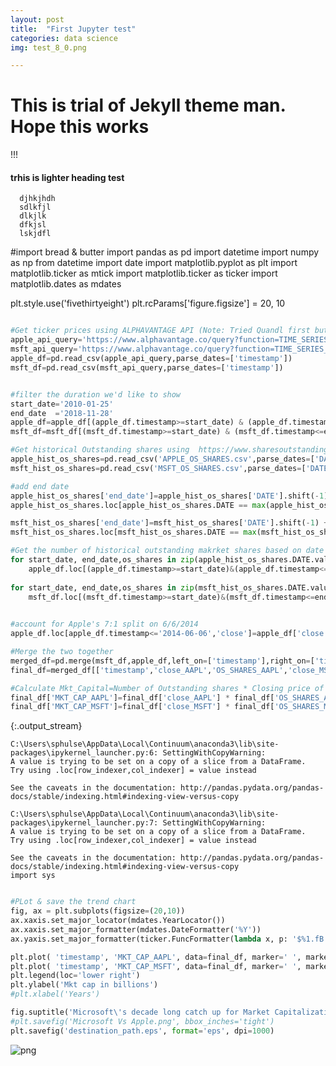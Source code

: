 ```yaml
---
layout: post
title:  "First Jupyter test"
categories: data science
img: test_8_0.png

---
```



# This is trial of Jekyll theme man. Hope this works
!!!

#### trhis is lighter heading test

      djhkjhdh
      sdlkfjl
      dlkjlk
      dfkjsl
      lskjdfl
      

#import bread & butter
import pandas as pd
import datetime
import numpy as np
from datetime import date
import matplotlib.pyplot as plt
import matplotlib.ticker as mtick
import matplotlib.ticker as ticker
import matplotlib.dates as mdates


plt.style.use('fivethirtyeight')
plt.rcParams['figure.figsize'] = 20, 10







  <div class="input_area" markdown="1">
  
```python

#Get ticker prices using ALPHAVANTAGE API (Note: Tried Quandl first but they haven't updated their data since 03/27/2018. See here for details https://github.com/quantopian/zipline/issues/2145)
apple_api_query='https://www.alphavantage.co/query?function=TIME_SERIES_DAILY&symbol=AAPL&outputsize=full&apikey=C4NAJ99Y5APM920K&datatype=csv'
msft_api_query='https://www.alphavantage.co/query?function=TIME_SERIES_DAILY&symbol=MSFT&outputsize=full&apikey=C4NAJ99Y5APM920K&datatype=csv'
apple_df=pd.read_csv(apple_api_query,parse_dates=['timestamp'])
msft_df=pd.read_csv(msft_api_query,parse_dates=['timestamp'])


#filter the duration we'd like to show
start_date='2010-01-25'
end_date  ='2018-11-28'
apple_df=apple_df[(apple_df.timestamp>=start_date) & (apple_df.timestamp<=end_date)]
msft_df=msft_df[(msft_df.timestamp>=start_date) & (msft_df.timestamp<=end_date)]
```

  </div>
  

  <div class="input_area" markdown="1">
  
```python
#Get historical Outstanding shares using  https://www.sharesoutstandinghistory.com
apple_hist_os_shares=pd.read_csv('APPLE_OS_SHARES.csv',parse_dates=['DATE'])
msft_hist_os_shares=pd.read_csv('MSFT_OS_SHARES.csv',parse_dates=['DATE'])

#add end date
apple_hist_os_shares['end_date']=apple_hist_os_shares['DATE'].shift(-1) + pd.DateOffset(-1)
apple_hist_os_shares.loc[apple_hist_os_shares.DATE == max(apple_hist_os_shares.DATE),'end_date']='2099-12-31 00:00:00'

msft_hist_os_shares['end_date']=msft_hist_os_shares['DATE'].shift(-1) + pd.DateOffset(-1)
msft_hist_os_shares.loc[msft_hist_os_shares.DATE == max(msft_hist_os_shares.DATE),'end_date']='2099-12-31 00:00:00'
```

  </div>
  

  <div class="input_area" markdown="1">
  
```python
#Get the number of historical outstanding makrket shares based on date
for start_date, end_date,os_shares in zip(apple_hist_os_shares.DATE.values, apple_hist_os_shares.end_date.values,apple_hist_os_shares.AAPL_OS_SHARES):
    apple_df.loc[(apple_df.timestamp>=start_date)&(apple_df.timestamp<=end_date),'OS_SHARES']=os_shares
    
for start_date, end_date,os_shares in zip(msft_hist_os_shares.DATE.values, msft_hist_os_shares.end_date.values,msft_hist_os_shares.MSFT_OS_SHARES):
    msft_df.loc[(msft_df.timestamp>=start_date)&(msft_df.timestamp<=end_date),'OS_SHARES']=os_shares    
    
```

  </div>
  

  <div class="input_area" markdown="1">
  
```python
#account for Apple's 7:1 split on 6/6/2014
apple_df.loc[apple_df.timestamp<='2014-06-06','close']=apple_df['close']/7
```

  </div>
  

  <div class="input_area" markdown="1">
  
```python
#Merge the two together
merged_df=pd.merge(msft_df,apple_df,left_on=['timestamp'],right_on=['timestamp'],how='inner',suffixes=('_MSFT', '_AAPL'))
final_df=merged_df[['timestamp','close_AAPL','OS_SHARES_AAPL','close_MSFT','OS_SHARES_MSFT']]

#Calculate Mkt_Capital=Number of Outstanding shares * Closing price of share
final_df['MKT_CAP_AAPL']=final_df['close_AAPL'] * final_df['OS_SHARES_AAPL'] 
final_df['MKT_CAP_MSFT']=final_df['close_MSFT'] * final_df['OS_SHARES_MSFT'] 

```

  </div>
  
  {:.output_stream}
  ```
  C:\Users\sphulse\AppData\Local\Continuum\anaconda3\lib\site-packages\ipykernel_launcher.py:6: SettingWithCopyWarning: 
A value is trying to be set on a copy of a slice from a DataFrame.
Try using .loc[row_indexer,col_indexer] = value instead

See the caveats in the documentation: http://pandas.pydata.org/pandas-docs/stable/indexing.html#indexing-view-versus-copy
  
C:\Users\sphulse\AppData\Local\Continuum\anaconda3\lib\site-packages\ipykernel_launcher.py:7: SettingWithCopyWarning: 
A value is trying to be set on a copy of a slice from a DataFrame.
Try using .loc[row_indexer,col_indexer] = value instead

See the caveats in the documentation: http://pandas.pydata.org/pandas-docs/stable/indexing.html#indexing-view-versus-copy
  import sys

  ```
  

  <div class="input_area" markdown="1">
  
```python

#PLot & save the trend chart
fig, ax = plt.subplots(figsize=(20,10))
ax.xaxis.set_major_locator(mdates.YearLocator())
ax.xaxis.set_major_formatter(mdates.DateFormatter('%Y'))
ax.yaxis.set_major_formatter(ticker.FuncFormatter(lambda x, p: '$%1.fB' % (x*1e-9)))

plt.plot( 'timestamp', 'MKT_CAP_AAPL', data=final_df, marker=' ', markerfacecolor='blue', markersize=8, color='red', linewidth=1)
plt.plot( 'timestamp', 'MKT_CAP_MSFT', data=final_df, marker=' ', markerfacecolor='red', markersize=8, color='green', linewidth=1)
plt.legend(loc='lower right')
plt.ylabel('Mkt cap in billions')
#plt.xlabel('Years')

fig.suptitle('Microsoft\'s decade long catch up for Market Capitalization',ha='center',va='bottom',fontsize=30,fontweight=2)
#plt.savefig('Microsoft Vs Apple.png', bbox_inches='tight')
plt.savefig('destination_path.eps', format='eps', dpi=1000)
```

  </div>
  

![png]({{site.url}}{{site.baseurl}}/images/test_8_0.png)


  <div class="input_area" markdown="1">
  
```python

```

  </div>
  
